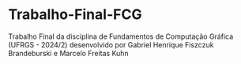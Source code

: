 # Trabalho-Final-FCG
Trabalho Final da disciplina de Fundamentos de Computação Gráfica (UFRGS - 2024/2) desenvolvido por Gabriel Henrique Fiszczuk Brandeburski e Marcelo Freitas Kuhn
